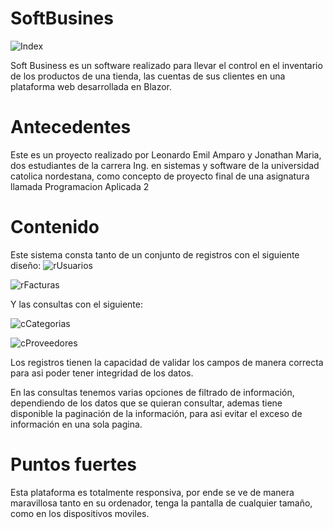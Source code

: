 # SoftBusines
![Index](https://user-images.githubusercontent.com/39072094/77583697-e8154500-6eb7-11ea-9e52-82fa54394daf.png)

Soft Business es un software realizado para llevar el control en el inventario de los productos de una tienda, las cuentas de sus clientes en una plataforma web desarrollada en Blazor.

# Antecedentes
Este es un proyecto realizado por Leonardo Emil Amparo y Jonathan Maria, dos estudiantes de la carrera Ing. en sistemas y software de la universidad catolica nordestana, como concepto de proyecto final de una asignatura llamada Programacion Aplicada 2


# Contenido
Este sistema consta tanto de un conjunto de registros con el siguiente diseño:
![rUsuarios](https://user-images.githubusercontent.com/39072094/77585360-ba7dcb00-6eba-11ea-8b63-93b660fccc1d.png)

![rFacturas](https://user-images.githubusercontent.com/39072094/77585382-c5386000-6eba-11ea-8cfe-4485779ac062.png)

Y las consultas con el siguiente:

![cCategorias](https://user-images.githubusercontent.com/39072094/77585445-e4cf8880-6eba-11ea-89d3-adad2d0cb403.png)

![cProveedores](https://user-images.githubusercontent.com/39072094/77585462-ec8f2d00-6eba-11ea-87cf-e6589c009be4.png)

Los registros tienen la capacidad de validar los campos de manera correcta para asi poder tener integridad de los datos.

En las consultas tenemos varias opciones de filtrado de información, dependiendo de los datos que se quieran consultar, ademas tiene disponible la paginación de la información, para asi evitar el exceso de información en una sola pagina.

# Puntos fuertes
Esta plataforma es totalmente responsiva, por ende se ve de manera maravillosa tanto en su ordenador, tenga la pantalla de cualquier tamaño, como en los dispositivos moviles.

